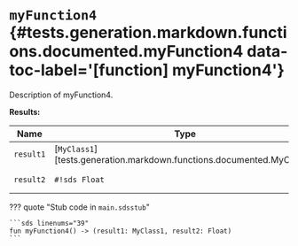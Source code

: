 # <code class="doc-symbol doc-symbol-function"></code> `myFunction4` {#tests.generation.markdown.functions.documented.myFunction4 data-toc-label='[function] myFunction4'}

Description of myFunction4.

**Results:**

| Name | Type | Description |
|------|------|-------------|
| `result1` | [`MyClass1`][tests.generation.markdown.functions.documented.MyClass1] | Description of result1. |
| `result2` | `#!sds Float` | Description of result2. |

??? quote "Stub code in `main.sdsstub`"

    ```sds linenums="39"
    fun myFunction4() -> (result1: MyClass1, result2: Float)
    ```
